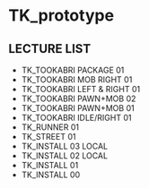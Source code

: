 # TK_prototype

## LECTURE LIST
* TK_TOOKABRI PACKAGE 01
* TK_TOOKABRI MOB RIGHT 01
* TK_TOOKABRI LEFT & RIGHT 01
* TK_TOOKABRI PAWN+MOB 02
* TK_TOOKABRI PAWN+MOB 01
* TK_TOOKABRI IDLE/RIGHT 01
* TK_RUNNER 01
* TK_STREET 01
* TK_INSTALL 03 LOCAL
* TK_INSTALL 02 LOCAL
* TK_INSTALL 01
* TK_INSTALL 00
